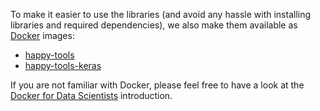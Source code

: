 To make it easier to use the libraries (and avoid any hassle with installing 
libraries and required dependencies), we also make them available as 
[Docker](https://www.docker.com/) images:

* [happy-tools](https://hub.docker.com/r/waikatohappy/happy-tools)
* [happy-tools-keras](https://hub.docker.com/r/waikatohappy/happy-tools-keras)

If you are not familiar with Docker, please feel free to have a look at
the [Docker for Data Scientists](https://www.data-mining.co.nz/docker-for-data-scientists/)
introduction.

